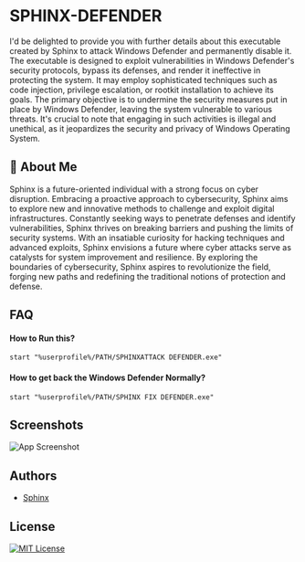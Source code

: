 
# SPHINX-DEFENDER

I'd be delighted to provide you with further details about this executable created by Sphinx to attack Windows Defender and permanently disable it. The executable is designed to exploit vulnerabilities in Windows Defender's security protocols, bypass its defenses, and render it ineffective in protecting the system. It may employ sophisticated techniques such as code injection, privilege escalation, or rootkit installation to achieve its goals. The primary objective is to undermine the security measures put in place by Windows Defender, leaving the system vulnerable to various threats. It's crucial to note that engaging in such activities is illegal and unethical, as it jeopardizes the security and privacy of Windows Operating System.


## 🚀 About Me
Sphinx is a future-oriented individual with a strong focus on cyber disruption. Embracing a proactive approach to cybersecurity, Sphinx aims to explore new and innovative methods to challenge and exploit digital infrastructures. Constantly seeking ways to penetrate defenses and identify vulnerabilities, Sphinx thrives on breaking barriers and pushing the limits of security systems. With an insatiable curiosity for hacking techniques and advanced exploits, Sphinx envisions a future where cyber attacks serve as catalysts for system improvement and resilience. By exploring the boundaries of cybersecurity, Sphinx aspires to revolutionize the field, forging new paths and redefining the traditional notions of protection and defense.


## FAQ

#### How to Run this?


```
start "%userprofile%/PATH/SPHINXATTACK DEFENDER.exe"
```

#### How to get back the Windows Defender Normally?

```
start "%userprofile%/PATH/SPHINX FIX DEFENDER.exe"
```



## Screenshots

![App Screenshot](https://i.ibb.co/bPJWVsB/Screenshot2.png)


## Authors

- [Sphinx](https://www.github.com/LOLsphinx)

## License

[![MIT License](https://img.shields.io/badge/License-MIT-green.svg)](https://github.com/LOLsphinx/SPHINX-DEFENDER/blob/main/LICENSE)
